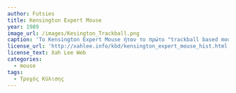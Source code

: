 ```yaml
---
author: Futsies
title: Kensington Expert Mouse
year: 1989
image_url: /images/Kesington_Trackball.png
caption: 'Το Kensington Expert Mouse ήταν το πρώτο "trackball based mouse" που εμπορευματοποίησαν οι Kensington το 1989. Η ακρίβεια του την εποχή αυτή, ήταν η ασφαλέστερη επιλογή για ένα καλό ποντίκι για να καλύψει όλες τις γραφικές ανάγκες ενός χρήστη.'
license_url: 'http://xahlee.info/kbd/kensington_expert_mouse_hist.html'
license_text: Xah Lee Web
categories:
  - mouse
tags:
  - Τροχός Κύλισης
---
```

